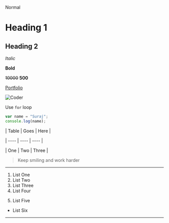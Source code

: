 <!-- Markdown Files Syntax Cheatsheet -->
<!-- Extension: .md  -->

<!-- Normal Text -->
Normal

<!-- Advance Text (#)  -->
<!-- h1 -->
# Heading 1
<!-- h2 -->
## Heading 2
<!--  # => h1  ## => h2 and so on  -->

<!-- Italic Text (_) -->
_Italic_

<!-- Bold Text (**) -->
**Bold**

<!-- Strikethrough Text (~~) -->
~~10000~~ **500**

<!-- Links -->
[Portfolio](https://surajdalvi.me "Suraj Dalvi")
<!-- Syntax: [Text](Link "On Hover Text") -->

<!-- Images -->
![Coder](https://dalvi-suraj.web.app/assets/img/pic.png "suraj")
<!-- Syntax: ![Alt](Link "On Hover Text") -->

<!-- Code (```) -->
<!-- Highlighting word (`) -->
Use `for` loop

```javascript 
var name = "Suraj";
console.log(name);
```

<!-- Tables (|) -->

<!-- Columns -->
| Table | Goes | Here |   
<!-- Form Table -->
| ---- | ---- | ---- |
<!-- Rows -->
| One | Two | Three |
<!-- first and last pipe is optional -->

<!-- Quotes (>) -->
> Keep smiling and work harder

<!-- Dark Line (---) -->
---

<!-- Number List (numbers) -->
1. List One
2. List Two
3. List Three
1. List Four 
<!-- still it take it as 4 due to property of number list -->

<!-- Indentation (Space) -->
   5. List Five
<!-- But here we have to always mention the number -->

<!-- Bullet List (-) -->
- List Six

<!-- Light Line (***) -->
***

<!-- 
   # - Pound
   ~ - Tilde
   ` - Backtick
  Alt - Alternative Text
 -->
 